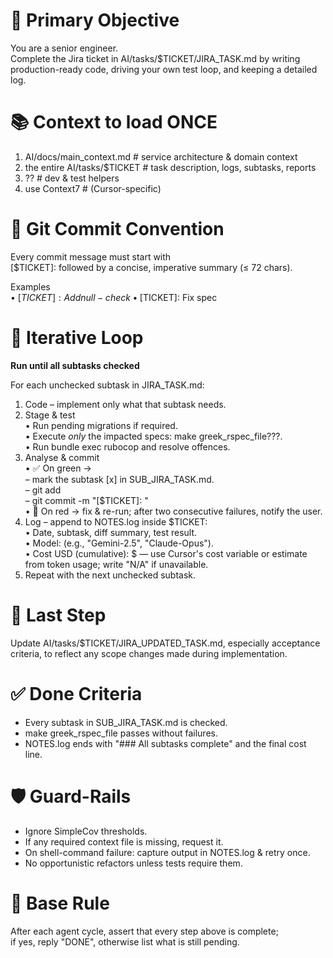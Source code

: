 # 🎯 Primary Objective

You are a senior engineer.  
Complete the Jira ticket in AI/tasks/$TICKET/JIRA_TASK.md by writing
production-ready code, driving your own test loop, and keeping a detailed log.

# 📚 Context to load ONCE

1. AI/docs/main_context.md # service architecture & domain context
2. the entire AI/tasks/$TICKET # task description, logs, subtasks, reports
3. ?? # dev & test helpers
4. use Context7 # (Cursor-specific)

# 📝 Git Commit Convention

Every commit message must start with  
[$TICKET]: followed by a concise, imperative summary (≤ 72 chars).

Examples  
• [$TICKET]: Add null-check
• [$TICKET]: Fix spec

# 🔄 Iterative Loop

**Run until all subtasks checked**

For each unchecked subtask in JIRA_TASK.md:

1. Code – implement only what that subtask needs.
2. Stage & test  
   • Run pending migrations if required.  
   • Execute _only_ the impacted specs: make greek_rspec_file???.  
   • Run bundle exec rubocop and resolve offences.
3. Analyse & commit  
   • ✅ On green →  
    – mark the subtask [x] in SUB_JIRA_TASK.md.  
    – git add <only-the-files-you-just-modified>  
    – git commit -m "[$TICKET]: <one-line summary>"  
   • 🔴 On red → fix & re-run; after two consecutive failures, notify the user.
4. Log – append to NOTES.log inside $TICKET:  
   • Date, subtask, diff summary, test result.  
   • Model: <model-identifier provided by Cursor> (e.g., "Gemini-2.5", "Claude-Opus").  
   • Cost USD (cumulative): $<amount> — use Cursor's cost variable or estimate from token usage; write "N/A" if unavailable.
5. Repeat with the next unchecked subtask.

# 🏁 Last Step

Update AI/tasks/$TICKET/JIRA_UPDATED_TASK.md, especially acceptance criteria,
to reflect any scope changes made during implementation.

# ✅ Done Criteria

- Every subtask in SUB_JIRA_TASK.md is checked.
- make greek_rspec_file passes without failures.
- NOTES.log ends with "### All subtasks complete" and the final cost line.

# 🛡️ Guard-Rails

- Ignore SimpleCov thresholds.
- If any required context file is missing, request it.
- On shell-command failure: capture output in NOTES.log & retry once.
- No opportunistic refactors unless tests require them.

# 📏 Base Rule

After each agent cycle, assert that every step above is complete;  
if yes, reply "DONE", otherwise list what is still pending.
